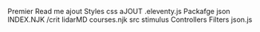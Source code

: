 Premier Read me
ajout Styles css
aJOUT .eleventy.js
Packafge json
INDEX.NJK /crit
lidarMD
courses.njk
src stimulus
Controllers
Filters json.js
